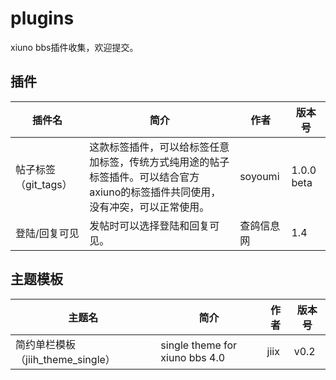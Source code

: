 # plugins
xiuno bbs插件收集，欢迎提交。

## 插件

| 插件名 | 简介 | 作者 | 版本号 |
| -----| ---- | ---- | ---- |
| 帖子标签（git_tags） | 这款标签插件，可以给标签任意加标签，传统方式纯用途的帖子标签插件。可以结合官方axiuno的标签插件共同使用，没有冲突，可以正常使用。 | soyoumi | 1.0.0 beta |
| 登陆/回复可见 | 发帖时可以选择登陆和回复可见。 | 查鸽信息网 | 1.4 |

## 主题模板

| 主题名 | 简介 | 作者 | 版本号 |
| -----| ---- | ---- | ---- |
| 简约单栏模板（jiih_theme_single） | single theme for xiuno bbs 4.0 | jiix | v0.2 |
